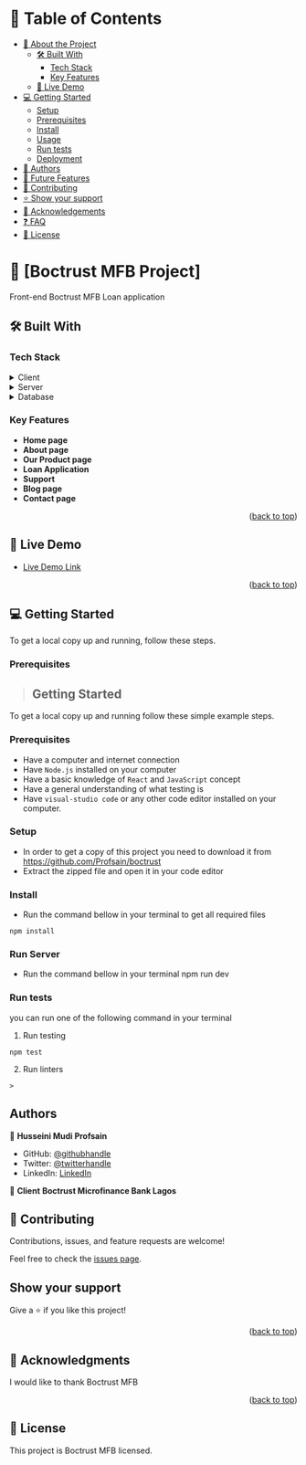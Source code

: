 <!-- TABLE OF CONTENTS -->

# 📗 Table of Contents

- [📖 About the Project](#about-project)
  - [🛠 Built With](#built-with)
    - [Tech Stack](#tech-stack)
    - [Key Features](#key-features)
  - [🚀 Live Demo](#live-demo)
- [💻 Getting Started](#getting-started)
  - [Setup](#setup)
  - [Prerequisites](#prerequisites)
  - [Install](#install)
  - [Usage](#usage)
  - [Run tests](#run-tests)
  - [Deployment](#triangular_flag_on_post-deployment)
- [👥 Authors](#authors)
- [🔭 Future Features](#future-features)
- [🤝 Contributing](#contributing)
- [⭐️ Show your support](#support)
- [🙏 Acknowledgements](#acknowledgements)
- [❓ FAQ](#faq)
- [📝 License](#license)

<!-- PROJECT DESCRIPTION -->

# 📖 [Boctrust MFB Project] <a name="about-project"></a>

Front-end Boctrust MFB Loan application

## 🛠 Built With <a name="built-with"></a>

### Tech Stack <a name="tech-stack"></a>

<details>
  <summary>Client</summary>
  <ul>
    <li><a href="">React</a></li>
  </ul>
</details>

<details>
  <summary>Server</summary>
  <ul>
    <li><a href="#">Node.js</a></li>
    <li><a href="#">Express</a></li>
  </ul>
</details>

<details>
<summary>Database</summary>
  <ul>
    <li><a href="#">MongoDB</a></li>
  </ul>
</details>

<!-- Features -->

### Key Features <a name="key-features"></a>

- **Home page**
- **About page**
- **Our Product page**
- **Loan Application**
- **Support**
- **Blog page**
- **Contact page**


<p align="right">(<a href="#readme-top">back to top</a>)</p>

<!-- LIVE DEMO -->

## 🚀 Live Demo <a name="live-demo"></a>

- [Live Demo Link](#)

<p align="right">(<a href="#readme-top">back to top</a>)</p>

<!-- GETTING STARTED -->

## 💻 Getting Started <a name="getting-started"></a>

To get a local copy up and running, follow these steps.

### Prerequisites

>## Getting Started
To get a local copy up and running follow these simple example steps.

### Prerequisites
- Have a computer and internet connection
- Have `Node.js` installed on your computer
- Have a basic knowledge of `React` and `JavaScript` concept
- Have a general understanding of what testing is
- Have `visual-studio code` or any other code editor installed on your computer.

### Setup
- In order to get a copy of this project you need to download it from https://github.com/Profsain/boctrust
- Extract the zipped file and open it in your code editor
### Install
- Run the command bellow in your terminal to get all required files
```
npm install
```

### Run Server
- Run the command bellow in your terminal
  npm run dev

### Run tests
you can run one of the following command in your terminal
1. Run testing
```Jest
npm test
```
2. Run linters
```Eslint
> 
```
## Authors

👤 **Husseini Mudi Profsain**

- GitHub: [@githubhandle](https://github.com/Profsain)
- Twitter: [@twitterhandle](https://twitter.com/profsain)
- LinkedIn: [LinkedIn](https://www.linkedin.com/in/profsain)

👤 **Client**
    **Boctrust Microfinance Bank Lagos**
## 🤝 Contributing

Contributions, issues, and feature requests are welcome!

Feel free to check the [issues page](https://github.com/Profsain/boctrust/issues/).

## Show your support

Give a ⭐️ if you like this project!

<p align="right">(<a href="#readme-top">back to top</a>)</p>

<!-- ACKNOWLEDGEMENTS -->

## 🙏 Acknowledgments <a name="acknowledgements"></a>

I would like to thank Boctrust MFB

<p align="right">(<a href="#readme-top">back to top</a>)</p>

## 📝 License

This project is Boctrust MFB licensed. 
